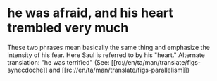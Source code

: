 # he was afraid, and his heart trembled very much

These two phrases mean basically the same thing and emphasize the intensity of his fear. Here Saul is referred to by his "heart." Alternate translation: "he was terrified" (See: [[rc://en/ta/man/translate/figs-synecdoche]] and [[rc://en/ta/man/translate/figs-parallelism]])

